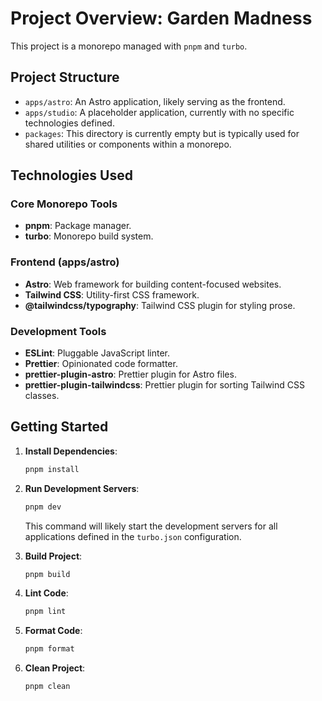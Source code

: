# Project Overview: Garden Madness

This project is a monorepo managed with `pnpm` and `turbo`.

## Project Structure

- `apps/astro`: An Astro application, likely serving as the frontend.
- `apps/studio`: A placeholder application, currently with no specific technologies defined.
- `packages`: This directory is currently empty but is typically used for shared utilities or components within a monorepo.

## Technologies Used

### Core Monorepo Tools
- **pnpm**: Package manager.
- **turbo**: Monorepo build system.

### Frontend (apps/astro)
- **Astro**: Web framework for building content-focused websites.
- **Tailwind CSS**: Utility-first CSS framework.
- **@tailwindcss/typography**: Tailwind CSS plugin for styling prose.

### Development Tools
- **ESLint**: Pluggable JavaScript linter.
- **Prettier**: Opinionated code formatter.
- **prettier-plugin-astro**: Prettier plugin for Astro files.
- **prettier-plugin-tailwindcss**: Prettier plugin for sorting Tailwind CSS classes.

## Getting Started

1.  **Install Dependencies**:
    ```bash
    pnpm install
    ```

2.  **Run Development Servers**:
    ```bash
    pnpm dev
    ```
    This command will likely start the development servers for all applications defined in the `turbo.json` configuration.

3.  **Build Project**:
    ```bash
    pnpm build
    ```

4.  **Lint Code**:
    ```bash
    pnpm lint
    ```

5.  **Format Code**:
    ```bash
    pnpm format
    ```

6.  **Clean Project**:
    ```bash
    pnpm clean
    ```
